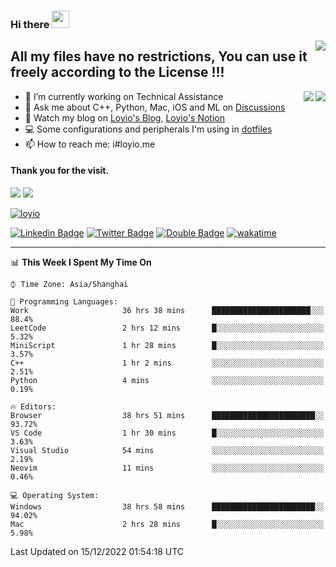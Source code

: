 <h3 align="left">Hi there <img src="https://media.giphy.com/media/hvRJCLFzcasrR4ia7z/giphy.gif" width="28"></h3>
<a align="right" href="https://github.com/loyio/loyio/blob/master/STAR/README.md"><img align="right" src="https://img.shields.io/badge/LOYIO-STAR-green" /></a>

## All my files have no restrictions, You can use it freely according to the License !!!

<a href="https://github.com/loyio#gh-light-mode-only">
     <img align="right"  src="https://loy-readme.vercel.app/api/top-langs/?username=loyio&langs_count=6&hide=css,html,jupyter%20notebook" />
</a>

<a href="https://github.com/loyio#gh-dark-mode-only">
  <img align="right"  src="https://loy-readme.vercel.app/api/top-langs/?username=loyio&langs_count=6&theme=slateorange&hide=css,html,jupyter%20notebook" />
</a>



- 🔭 I’m currently working on Technical Assistance
- 💬 Ask me about C++, Python, Mac, iOS and ML on [Discussions](https://github.com/loyio/blog/discussions)
- 📔 Watch my blog on [Loyio's Blog](https://loyio.me), [Loyio's Notion](https://loyio.notion.site/loyio/Loyio-s-Dashboard-2f56bd29222a445ea9d9e8802a1ac83b)
- 💻 Some configurations and peripherals I'm using in [dotfiles](https://github.com/loyio/dotfiles)
- 📫 How to reach me: i#loyio.me


#### Thank you for the visit.
<img src="http://profile-counter.glitch.me/loyio/count.svg" />

<img src="https://loy-readme.vercel.app/api?username=loyio&show_icons=true&hide=stars&include_all_commits=true&hide_title=true&theme=slateorange" />

     

[![loyio](https://github-profile-trophy.vercel.app/?username=loyio&theme=onedark&column=4)](https://github.com/loyio)

[![Linkedin Badge](https://img.shields.io/badge/-@loyio-0077b5?style=flat-square&logo=Linkedin&logoColor=white&labelColor=0077b5&link=https://www.linkedin.com/in/loyio-hex-363172158/)](https://www.linkedin.com/in/loyio-hex-363172158/)
[![Twitter Badge](https://img.shields.io/badge/-@loyiome-1ca0f1?style=flat-square&labelColor=1ca0f1&logo=twitter&logoColor=white&link=https://twitter.com/loyiome)](https://twitter.com/loyiome)
[![Double Badge](https://img.shields.io/badge/@loyio-007722?style=flat&logo=Douban&logoColor=white)](https://www.douban.com/people/susmote)
[![wakatime](https://wakatime.com/badge/user/c0ddc104-5a20-41d1-ab9a-c4d9ea20a4d9.svg)](https://wakatime.com/@c0ddc104-5a20-41d1-ab9a-c4d9ea20a4d9)

-------
<!--START_SECTION:waka-->
📊 **This Week I Spent My Time On** 

```text
⌚︎ Time Zone: Asia/Shanghai

💬 Programming Languages: 
Work                     36 hrs 38 mins      ██████████████████████░░░   88.4% 
LeetCode                 2 hrs 12 mins       █░░░░░░░░░░░░░░░░░░░░░░░░   5.32% 
MiniScript               1 hr 28 mins        █░░░░░░░░░░░░░░░░░░░░░░░░   3.57% 
C++                      1 hr 2 mins         ░░░░░░░░░░░░░░░░░░░░░░░░░   2.51% 
Python                   4 mins              ░░░░░░░░░░░░░░░░░░░░░░░░░   0.19%

🔥 Editors: 
Browser                  38 hrs 51 mins      ███████████████████████░░   93.72% 
VS Code                  1 hr 30 mins        █░░░░░░░░░░░░░░░░░░░░░░░░   3.63% 
Visual Studio            54 mins             ░░░░░░░░░░░░░░░░░░░░░░░░░   2.19% 
Neovim                   11 mins             ░░░░░░░░░░░░░░░░░░░░░░░░░   0.46%

💻 Operating System: 
Windows                  38 hrs 58 mins      ███████████████████████░░   94.02% 
Mac                      2 hrs 28 mins       █░░░░░░░░░░░░░░░░░░░░░░░░   5.98%

```


 Last Updated on 15/12/2022 01:54:18 UTC
<!--END_SECTION:waka-->
